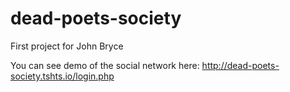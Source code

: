 # dead-poets-society
First project for John Bryce

You can see demo of the social network here: http://dead-poets-society.tshts.io/login.php
